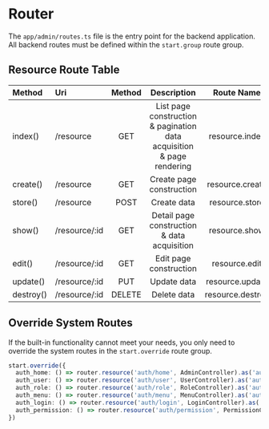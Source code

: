 # Router

The `app/admin/routes.ts` file is the entry point for the backend application. All backend routes must be defined within the `start.group` route group.

## Resource Route Table

| Method | Uri | Method | Description | Route Name |
| :---------- | :----------------- | :--------------: | :--------------: | :--------------: |
| index() | /resource | GET | List page construction & pagination data acquisition & page rendering | resource.index |
| create() | /resource | GET | Create page construction | resource.create |
| store() | /resource | POST  | Create data | resource.store |
| show() | /resource/:id | GET  | Detail page construction & data acquisition | resource.show |
| edit() | /resource/:id | GET  | Edit page construction | resource.edit |
| update() | /resource/:id | PUT  | Update data | resource.update |
| destroy() | /resource/:id | DELETE  | Delete data | resource.destroy |

## Override System Routes

If the built-in functionality cannot meet your needs, you only need to override the system routes in the `start.override` route group.

```typescript
start.override({
  auth_home: () => router.resource('auth/home', AdminController).as('auth_home'),
  auth_user: () => router.resource('auth/user', UserController).as('auth_user'),
  auth_role: () => router.resource('auth/role', RoleController).as('auth_role'),
  auth_menu: () => router.resource('auth/menu', MenuController).as('auth_menu'),
  auth_login: () => router.resource('auth/login', LoginController).as('auth_login').only(['index', 'show', 'store']),
  auth_permission: () => router.resource('auth/permission', PermissionController).as('auth_permission'),
})
```